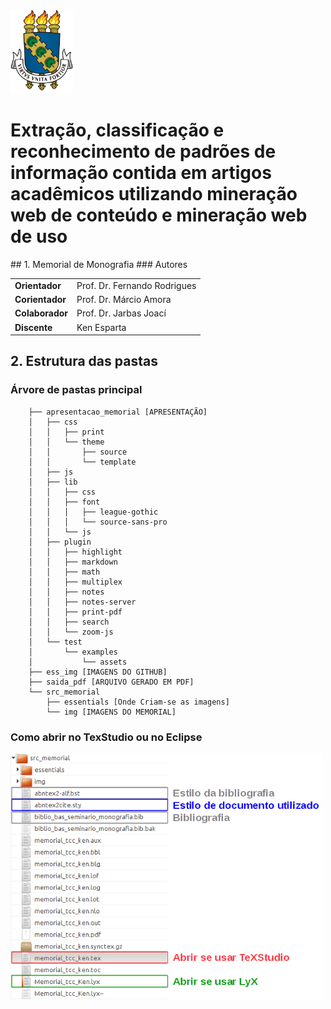 <img src="src_memorial/img/LOGO_PNG.png" width="100px"/>
<h1>Extração, classificação e reconhecimento de padrões de informação contida em artigos acadêmicos utilizando mineração web de conteúdo e mineração web de uso </h1>
## 1. Memorial de Monografia
### Autores
<table>
  <tbody>
    <tr>
      <td><strong>Orientador</strong></td>
      <td>Prof. Dr. Fernando Rodrigues</td>
    </tr>
    <tr>
      <td><strong>Corientador</strong></td>
      <td>Prof. Dr. Márcio Amora</td>
    </tr>
    <tr>
      <td><strong>Colaborador</strong></td>
      <td>Prof. Dr. Jarbas Joací</td>
    </tr>
    <tr>
      <td><strong>Discente</strong></td>
      <td>Ken Esparta</td>
    </tr>
  </tbody>
</table>

## 2. Estrutura das pastas
### Árvore de pastas principal

``` .
    ├── apresentacao_memorial [APRESENTAÇÃO] 
    │   ├── css
    │   │   ├── print
    │   │   └── theme
    │   │       ├── source
    │   │       └── template
    │   ├── js
    │   ├── lib
    │   │   ├── css
    │   │   ├── font
    │   │   │   ├── league-gothic
    │   │   │   └── source-sans-pro
    │   │   └── js
    │   ├── plugin
    │   │   ├── highlight
    │   │   ├── markdown
    │   │   ├── math
    │   │   ├── multiplex
    │   │   ├── notes
    │   │   ├── notes-server
    │   │   ├── print-pdf
    │   │   ├── search
    │   │   └── zoom-js
    │   └── test
    │       └── examples
    │           └── assets
    ├── ess_img [IMAGENS DO GITHUB]
    ├── saida_pdf [ARQUIVO GERADO EM PDF]
    └── src_memorial
        ├── essentials [Onde Criam-se as imagens]
        └── img [IMAGENS DO MEMORIAL]
```
### Como abrir no TexStudio ou no Eclipse
<img src="ess_img/pastas.png" width="500px"/>

